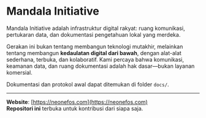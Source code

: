 # Mandala Initiative

Mandala Initiative adalah infrastruktur digital rakyat: ruang komunikasi, pertukaran data, dan dokumentasi pengetahuan lokal yang merdeka.

Gerakan ini bukan tentang membangun teknologi mutakhir, melainkan tentang membangun **kedaulatan digital dari bawah**, dengan alat-alat sederhana, terbuka, dan kolaboratif. Kami percaya bahwa komunikasi, keamanan data, dan ruang dokumentasi adalah hak dasar—bukan layanan komersial.

Dokumentasi dan protokol awal dapat ditemukan di folder `docs/`.

---

**Website**: [https://neonefos.com](https://neonefos.com)  
**Repositori ini** terbuka untuk kontribusi dari siapa saja.

